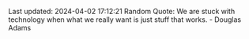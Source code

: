 Last updated: 2024-04-02 17:12:21
Random Quote: We are stuck with technology when what we really want is just stuff that works. - Douglas Adams